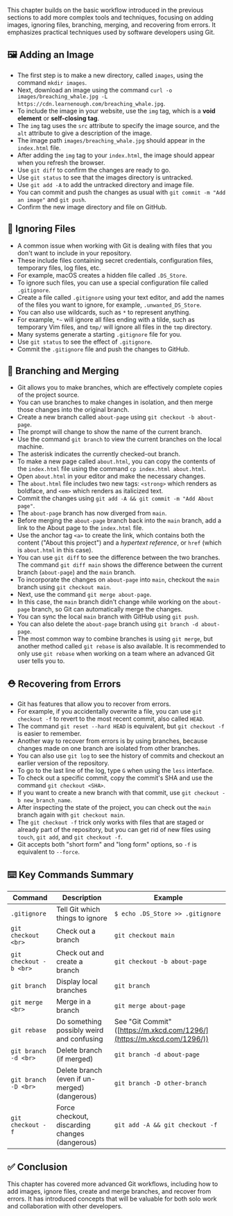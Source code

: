 This chapter builds on the basic workflow introduced in the previous sections to add more complex tools and techniques, focusing on adding images, ignoring files, branching, merging, and recovering from errors. It emphasizes practical techniques used by software developers using Git.

## 🖼️ Adding an Image

- The first step is to make a new directory, called `images`, using the command `mkdir images`.
- Next, download an image using the command `curl -o images/breaching_whale.jpg -L https://cdn.learnenough.com/breaching_whale.jpg`.
- To include the image in your website, use the `img` tag, which is a **void element** or **self-closing tag**.
- The `img` tag uses the `src` attribute to specify the image source, and the `alt` attribute to give a description of the image.
- The image path `images/breaching_whale.jpg` should appear in the `index.html` file.
- After adding the `img` tag to your `index.html`, the image should appear when you refresh the browser.
- Use `git diff` to confirm the changes are ready to go.
- Use `git status` to see that the images directory is untracked.
- Use `git add -A` to add the untracked directory and image file.
- You can commit and push the changes as usual with `git commit -m "Add an image"` and `git push`.
- Confirm the new image directory and file on GitHub.

## 🔕 Ignoring Files

- A common issue when working with Git is dealing with files that you don't want to include in your repository.
- These include files containing secret credentials, configuration files, temporary files, log files, etc.
- For example, macOS creates a hidden file called `.DS_Store`.
- To ignore such files, you can use a special configuration file called `.gitignore`.
- Create a file called `.gitignore` using your text editor, and add the names of the files you want to ignore, for example, `.unwanted_DS_Store`.
- You can also use wildcards, such as `*` to represent anything.
- For example, `*~` will ignore all files ending with a tilde, such as temporary Vim files, and `tmp/` will ignore all files in the `tmp` directory.
- Many systems generate a starting `.gitignore` file for you.
- Use `git status` to see the effect of `.gitignore`.
- Commit the `.gitignore` file and push the changes to GitHub.

## 🌿 Branching and Merging

- Git allows you to make branches, which are effectively complete copies of the project source.
- You can use branches to make changes in isolation, and then merge those changes into the original branch.
- Create a new branch called `about-page` using `git checkout -b about-page`.
- The prompt will change to show the name of the current branch.
- Use the command `git branch` to view the current branches on the local machine.
- The asterisk indicates the currently checked-out branch.
- To make a new page called `about.html`, you can copy the contents of the `index.html` file using the command `cp index.html about.html`.
- Open `about.html` in your editor and make the necessary changes.
- The `about.html` file includes two new tags: `<strong>` which renders as boldface, and `<em>` which renders as italicized text.
- Commit the changes using `git add -A && git commit -m "Add About page"`.
- The `about-page` branch has now diverged from `main`.
- Before merging the `about-page` branch back into the `main` branch, add a link to the About page to the `index.html` file.
- Use the anchor tag `<a>` to create the link, which contains both the content ("About this project") and a _hypertext reference_, or `href` (which is `about.html` in this case).
- You can use `git diff` to see the difference between the two branches. The command `git diff main` shows the difference between the current branch (`about-page`) and the `main` branch.
- To incorporate the changes on `about-page` into `main`, checkout the `main` branch using `git checkout main`.
- Next, use the command `git merge about-page`.
- In this case, the `main` branch didn't change while working on the `about-page` branch, so Git can automatically merge the changes.
- You can sync the local `main` branch with GitHub using `git push`.
- You can also delete the `about-page` branch using `git branch -d about-page`.
- The most common way to combine branches is using `git merge`, but another method called `git rebase` is also available. It is recommended to only use `git rebase` when working on a team where an advanced Git user tells you to.

## ⛑️ Recovering from Errors

- Git has features that allow you to recover from errors.
- For example, if you accidentally overwrite a file, you can use `git checkout -f` to revert to the most recent commit, also called `HEAD`.
- The command `git reset --hard HEAD` is equivalent, but `git checkout -f` is easier to remember.
- Another way to recover from errors is by using branches, because changes made on one branch are isolated from other branches.
- You can also use `git log` to see the history of commits and checkout an earlier version of the repository.
- To go to the last line of the log, type `G` when using the `less` interface.
- To check out a specific commit, copy the commit's SHA and use the command `git checkout <SHA>`.
- If you want to create a new branch with that commit, use `git checkout -b new_branch_name`.
- After inspecting the state of the project, you can check out the `main` branch again with `git checkout main`.
- The `git checkout -f` trick only works with files that are staged or already part of the repository, but you can get rid of new files using `touch`, `git add`, and `git checkout -f`.
- Git accepts both "short form" and "long form" options, so `-f` is equivalent to `--force`.

## ⌨️ Key Commands Summary

|Command|Description|Example|
|---|---|---|
|`.gitignore`|Tell Git which things to ignore|`$ echo .DS_Store >> .gitignore`|
|`git checkout <br>`|Check out a branch|`git checkout main`|
|`git checkout -b <br>`|Check out and create a branch|`git checkout -b about-page`|
|`git branch`|Display local branches|`git branch`|
|`git merge <br>`|Merge in a branch|`git merge about-page`|
|`git rebase`|Do something possibly weird and confusing|See "Git Commit" ([https://m.xkcd.com/1296/](https://m.xkcd.com/1296/))|
|`git branch -d <br>`|Delete branch (if merged)|`git branch -d about-page`|
|`git branch -D <br>`|Delete branch (even if un-merged) (dangerous)|`git branch -D other-branch`|
|`git checkout -f`|Force checkout, discarding changes (dangerous)|`git add -A && git checkout -f`|

## ✅ Conclusion

This chapter has covered more advanced Git workflows, including how to add images, ignore files, create and merge branches, and recover from errors. It has introduced concepts that will be valuable for both solo work and collaboration with other developers.